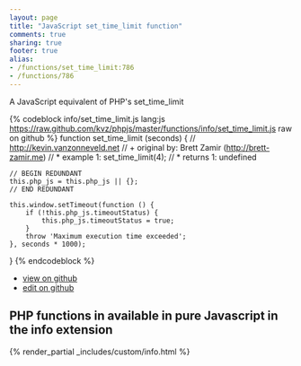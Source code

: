 ```yaml
---
layout: page
title: "JavaScript set_time_limit function"
comments: true
sharing: true
footer: true
alias:
- /functions/set_time_limit:786
- /functions/786
---
```

<!-- Generated by Rakefile:build -->
A JavaScript equivalent of PHP's set_time_limit

{% codeblock info/set_time_limit.js lang:js https://raw.github.com/kvz/phpjs/master/functions/info/set_time_limit.js raw on github %}
function set_time_limit (seconds) {
    // http://kevin.vanzonneveld.net
    // +   original by: Brett Zamir (http://brett-zamir.me)
    // *     example 1: set_time_limit(4);
    // *     returns 1: undefined

    // BEGIN REDUNDANT
    this.php_js = this.php_js || {};
    // END REDUNDANT

    this.window.setTimeout(function () {
        if (!this.php_js.timeoutStatus) {
            this.php_js.timeoutStatus = true;
        }
        throw 'Maximum execution time exceeded';
    }, seconds * 1000);
}
{% endcodeblock %}

 - [view on github](https://github.com/kvz/phpjs/blob/master/functions/info/set_time_limit.js)
 - [edit on github](https://github.com/kvz/phpjs/edit/master/functions/info/set_time_limit.js)

## PHP functions in available in pure Javascript in the info extension
{% render_partial _includes/custom/info.html %}
